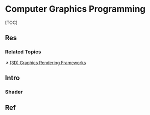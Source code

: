 # Computer Graphics Programming

[TOC]



## Res
### Related Topics
↗ [(3D) Graphics Rendering Frameworks](../../Software%20Engineering/🧩%20(3D)%20Graphics%20Rendering%20Frameworks/(3D)%20Graphics%20Rendering%20Frameworks.md)



## Intro
### Shader


## Ref
[👍 Where Do I Start? A Very Gentle Introduction to Computer Graphics Programming]: https://www.scratchapixel.com/lessons/3d-basic-rendering/get-started/gentle-introduction-to-computer-graphics-programming.html

[👍 Shader programming: From absolute beginner to demoscene superstar]: https://clauswilke.com/art/post/shaders
